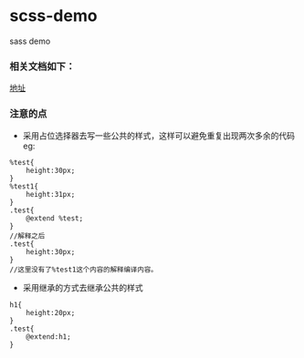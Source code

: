 # scss-demo
sass demo
### 相关文档如下： ###
[地址](http://www.w3cplus.com/sassguide/syntax.html)
### 注意的点
- 采用占位选择器去写一些公共的样式，这样可以避免重复出现两次多余的代码 eg:
```
%test{
    height:30px;
}
%test1{
    height:31px;
}
.test{
    @extend %test;
}
//解释之后
.test{
    height:30px;
}
//这里没有了%test1这个内容的解释编译内容。
```
- 采用继承的方式去继承公共的样式
```
h1{
    height:20px;
}
.test{
    @extend:h1;
}
```
